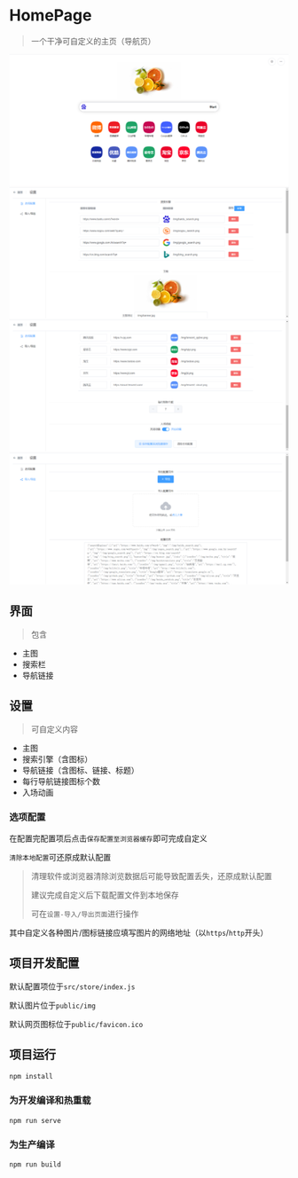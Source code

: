 # HomePage

> 一个干净可自定义的主页（导航页）

![img.png](img.png)
![img_1.png](img_1.png)
![img_2.png](img_2.png)
![img_3.png](img_3.png)

## 界面

> 包含

- 主图
- 搜索栏
- 导航链接

## 设置

> 可自定义内容

- 主图
- 搜索引擎（含图标）
- 导航链接（含图标、链接、标题）
- 每行导航链接图标个数
- 入场动画

### 选项配置

在配置完配置项后点击`保存配置至浏览器缓存`即可完成自定义

`清除本地配置`可还原成默认配置

> 清理软件或浏览器清除浏览数据后可能导致配置丢失，还原成默认配置
>
> 建议完成自定义后下载配置文件到本地保存
>
> 可在`设置-导入/导出页面`进行操作

其中自定义各种图片/图标链接应填写图片的网络地址（以`https`/`http`开头）

## 项目开发配置

默认配置项位于`src/store/index.js`

默认图片位于`public/img`

默认网页图标位于`public/favicon.ico`


## 项目运行
```
npm install
```

### 为开发编译和热重载
```
npm run serve
```

### 为生产编译
```
npm run build
```

